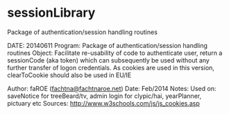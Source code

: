 sessionLibrary
==============

Package of authentication/session handling routines

DATE:     20140611
Program:  Package of authentication/session handling routines
Object: Facilitate re-usability of code to authenticate user, return a sessionCode
       (aka token) which can subsequently be used without any further transfer of
       logon credentials.
       As cookies are used in this version, clearToCookie should also be used in EU/IE

Author: faROE (fachtna@fachtnaroe.net)
Date: Feb/2014
Notes:
Used on:  saveNotice for treeBeard/tv, admin login for clypic/hai, yearPlanner, pictuary etc
Sources: http://www.w3schools.com/js/js_cookies.asp
